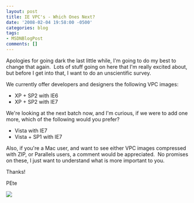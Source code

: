 ```yaml
---
layout: post
title: IE VPC's - Which Ones Next?
date: '2008-02-04 19:58:00 -0500'
categories: blog
tags:
- MSDNBlogPost
comments: []
---
```


Apologies for going dark the last little while, I'm going to do my best to change that again.  Lots of stuff going on here that I'm really excited about, but before I get into that, I want to do an unscientific survey.

We currently offer developers and designers the following VPC images:

*   XP + SP2 with IE6
*   XP + SP2 with IE7

We're looking at the next batch now, and I'm curious, if we were to add one more, which of the following would you prefer?

*   Vista with IE7
*   Vista + SP1 with IE7

Also, if you're a Mac user, and want to see either VPC images compressed with ZIP, or Parallels users, a comment would be appreciated.  No promises on these, I just want to understand what is more important to you.

Thanks!

PEte

![](http://blogs.msdn.com/aggbug.aspx?PostID=7451159)